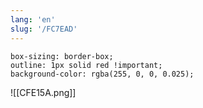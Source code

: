 ```yaml
---
lang: 'en'
slug: '/FC7EAD'
---
```


```
box-sizing: border-box;
outline: 1px solid red !important;
background-color: rgba(255, 0, 0, 0.025);
```

![[CFE15A.png]]
